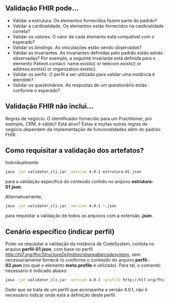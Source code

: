 ## Validação FHIR pode...

- Validar a estrutura. Os elementos fornecidos fazem parte do padrão?
- Validar a cardinalidade. Os elementos estão fornecidos na cardinalidade correta? 
- Validar os valores. O valor de cada elemento está compatível com o esperado?
- Validar os _bindings_. As vinculações estão sendo observadas?
- Validar as invariantes. As invariantes definidas pelo padrão estão sendo observadas? Por exemplo, a seguinte invariante está definida para o elemento Patient.contact: name.exists() or telecom.exists() or address.exists() or organization.exists().
- Validar os perfis. O perfil a ser utilizado para validar uma instância é atendido?
- Validar os questionários. As respostas de um questionário estão conforme o esperado?

## Validação FHIR não inclui...

Regras de negócio. O identificador fornecido para um Practitioner, por exemplo, CRM, é válido? Está ativo? Estas e muitas outras regras de negócio dependem da implementação de funcionalidades além do padrão FHIR. 

## Como requisitar a validação dos artefatos?

Individualmente

```bash
java -jar validator_cli.jar -version 4.0.1 estrutura-01.json
```

para a validação específica do conteúdo contido no arquivo **estrutura-01.json**.

Alternativamente,

```bash
java -jar validator_cli.jar -version 4.0.1 *.json
```

para requisitar a validação de todos os arquivos com a extensão **.json**. 

## Cenário específico (indicar perfil)

Pode-se requisitar a validação da instância de CodeSystem,
contida no arquivo **perfil-01.json**, com base no perfil 
_http://hl7.org/fhir/StructureDefinition/shareablecodesystem_,
sem necessariamente fornecê-lo conforme o conteúdo do arquivo 
**perfil-02.json** (no qual o elemento **meta.profile** é utilizado). 
Para tal, o comando necessário é indicado abaixo:


```bash
java -jar validator_cli.jar -version 4.0.1 -profile http://hl7.org/fhir/StructureDefinition/shareablecodesystem perfil-01.json
```

Dado que se trata de um perfil que acompanha a versão 4.0.1, não é 
necessário indicar onde está a definição deste perfil. 

